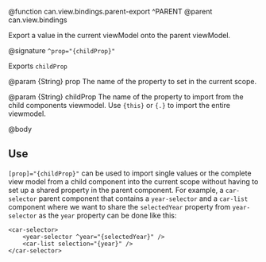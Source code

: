 @function can.view.bindings.parent-export ^PARENT
@parent can.view.bindings

Export a value in the current viewModel onto the parent viewModel.

@signature `^prop="{childProp}"`

Exports `childProp` 

@param {String} prop The name of the property to set in the current scope.

@param {String} childProp The name of the property to import from the child components viewmodel. Use `{this}` or `{.}` to import the entire viewmodel.

@body

## Use

`[prop]="{childProp}"` can be used to import single values or the complete view model from a child component into the current scope without having to set up a shared property in the parent component. For example, a `car-selector` parent component that contains a `year-selector` and a `car-list` component where we want to share the `selectedYear` property from `year-selector` as the `year` property can be done like this:

	<car-selector>
		<year-selector ^year="{selectedYear}" />
		<car-list selection="{year}" />
	</car-selector>
